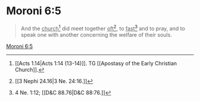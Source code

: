 # Moroni 6:5

> And the <u>church</u>[^a] did meet together <u>oft</u>[^b], to <u>fast</u>[^c] and to pray, and to speak one with another concerning the welfare of their souls.

[Moroni 6:5](https://www.churchofjesuschrist.org/study/scriptures/bofm/moro/6?lang=eng&id=p5#p5)


[^a]: [[Acts 1.14|Acts 1:14 (13-14)]]. TG [[Apostasy of the Early Christian Church]].
[^b]: [[3 Nephi 24.16|3 Ne. 24:16.]]
[^c]: 4 Ne. 1:12; [[D&C 88.76|D&C 88:76.]]
